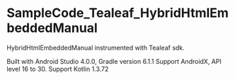 # SampleCode_Tealeaf_HybridHtmlEmbeddedManual
HybridHtmlEmbeddedManual instrumented with Tealeaf sdk.

Built with Android Studio 4.0.0, Gradle version 6.1.1 
Support AndroidX, API level 16 to 30. Support Kotlin 1.3.72
